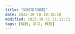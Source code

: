 ```yaml
---
title: "如何学习编程"
date: 2022-10-10 10:10:10
modified: 2022-10-11 11:11:11
tags: [编程, 学习, 教程]
---
```



